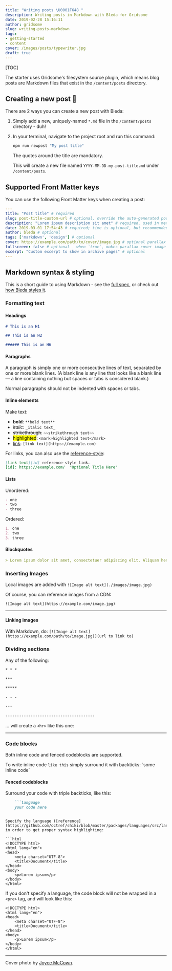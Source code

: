 ```yaml
---
title: "Writing posts \U0001F648 "
description: Writing posts in Markdown with Bleda for Gridsome
date: 2019-02-28 15:16:11
author: gridsome
slug: writing-posts-markdown
tags:
- getting-started
- content
cover: /images/posts/typewriter.jpg
draft: true
---
```

[TOC]

The starter uses Gridsome's filesystem source plugin, which means blog posts are Markdown files that exist in the `/content/posts` directory.

## Creating a new post 🥳

There are 2 ways you can create a new post with Bleda:

1. Simply add a new, uniquely-named `*.md` file in the `/content/posts` directory - duh!
2. In your terminal, navigate to the project root and run this command:

   ```sh
   npm run newpost "My post title"
   ```

   The quotes around the title are mandatory.

   This will create a new file named `YYYY-MM-DD-my-post-title.md` under `/content/posts`.

## Supported Front Matter keys

You can use the following Front Matter keys when creating a post:

```yaml
---
title: "Post title" # required
slug: post-title-custom-url # optional, override the auto-generated post slug
description: "Lorem ipsum description sit amet" # required, used in meta tags and RSS feed
date: 2019-03-01 17:54:43 # required; time is optional, but recommended for the <time> tag and better post sorting control
author: bleda # optional
tags: ['markdown', 'design'] # optional
cover: https://example.com/path/to/cover/image.jpg # optional parallax post cover image
fullscreen: false # optional - when `true`, makes parallax cover image take up full viewport height
excerpt: "Custom excerpt to show in archive pages" # optional
---
```

## Markdown syntax & styling

This is a short guide to using Markdown - see the [full spec](https://daringfireball.net/projects/markdown/syntax), or check out [how Bleda styles it](/markdown-styling/).

### Formatting text

#### Headings

```markdown
# This is an H1

## This is an H2

###### This is an H6
```

#### Paragraphs

A paragraph is simply one or more consecutive lines of text, separated by one or more blank lines. (A blank line is any line that looks like a blank line — a line containing nothing but spaces or tabs is considered blank.)

Normal paragraphs should not be indented with spaces or tabs.

#### Inline elements

Make text:

* **bold**: `**bold text**`
* _italic_: `_italic text_`
* ~~strikethrough~~: `~~strikethrough text~~`
* <mark>highlighted</mark>: `<mark>highlighted text</mark>`
* [link](https://example.com): `[link text](https://example.com)`

For links, you can also use the [reference-style](https://daringfireball.net/projects/markdown/syntax#link):

```markdown
[link text][id] reference-style link.
[id]: https://example.com/  "Optional Title Here"
```

#### Lists

Unordered:

```markdown
- one
- two
- three
```

Ordered:

```markdown
1. one
2. two
3. three
```

#### Blockquotes

```markdown
> Lorem ipsum dolor sit amet, consectetuer adipiscing elit. Aliquam hendrerit mi posuere.
```

### Inserting Images

Local images are added with `![Image alt text](./images/image.jpg)`

Of course, you can reference images from a CDN:

`![Image alt text](https://example.com/image.jpg)`

***

#### Linking images

With Markdown, do: `[![Image alt text](https://example.com/path/to/image.jpg)](url to link to)`

### Dividing sections

Any of the following:

```markdown
* * *

***

*****

- - -

---

---------------------------------------
```

... will create a `<hr>` like this one:

***

### Code blocks

Both inline code and fenced codeblocks are supported.

To write inline code `like this` simply surround it with backticks: \`some inline code\`

#### Fenced codeblocks

Surround your code with triple backticks, like this:

```markdown
    ```language
    your code here
```
```

Specify the language ([reference](https://github.com/octref/shiki/blob/master/packages/languages/src/lang.ts)) in order to get proper syntax highlighting:

​```html
<!DOCTYPE html>
<html lang="en">
<head>
    <meta charset="UTF-8">
    <title>Document</title>
</head>
<body>
    <p>Lorem ipsum</p>
</body>
</html>
```

If you don't specify a language, the code block will not be wrapped in a `<pre>` tag, and will look like this:

    <!DOCTYPE html>
    <html lang="en">
    <head>
        <meta charset="UTF-8">
        <title>Document</title>
    </head>
    <body>
        <p>Lorem ipsum</p>
    </body>
    </html>

***

Cover photo by [Joyce McCown](https://unsplash.com/photos/h4BIz4rPPy0).
